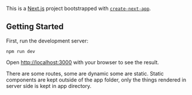 This is a [Next.js](https://nextjs.org/) project bootstrapped with [`create-next-app`](https://github.com/vercel/next.js/tree/canary/packages/create-next-app).

## Getting Started

First, run the development server:

```
npm run dev

```

Open [http://localhost:3000](http://localhost:3000) with your browser to see the result. <br>

There are some routes, some are dynamic some are static. Static components are kept outside of the app folder, only the things rendered in server side is kept in app directory.

